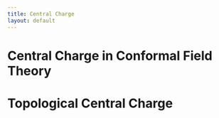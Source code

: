 ```yaml
---
title: Central Charge
layout: default
---
```


# Central Charge in Conformal Field Theory

# Topological Central Charge
